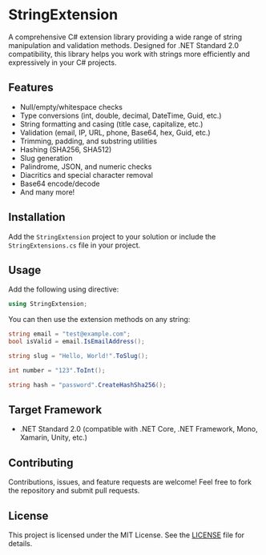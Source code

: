 # StringExtension

A comprehensive C# extension library providing a wide range of string manipulation and validation methods. Designed for .NET Standard 2.0 compatibility, this library helps you work with strings more efficiently and expressively in your C# projects.

## Features
- Null/empty/whitespace checks
- Type conversions (int, double, decimal, DateTime, Guid, etc.)
- String formatting and casing (title case, capitalize, etc.)
- Validation (email, IP, URL, phone, Base64, hex, Guid, etc.)
- Trimming, padding, and substring utilities
- Hashing (SHA256, SHA512)
- Slug generation
- Palindrome, JSON, and numeric checks
- Diacritics and special character removal
- Base64 encode/decode
- And many more!

## Installation
Add the `StringExtension` project to your solution or include the `StringExtensions.cs` file in your project.

## Usage
Add the following using directive:

```csharp
using StringExtension;
```

You can then use the extension methods on any string:

```csharp
string email = "test@example.com";
bool isValid = email.IsEmailAddress();

string slug = "Hello, World!".ToSlug();

int number = "123".ToInt();

string hash = "password".CreateHashSha256();
```

## Target Framework
- .NET Standard 2.0 (compatible with .NET Core, .NET Framework, Mono, Xamarin, Unity, etc.)

## Contributing
Contributions, issues, and feature requests are welcome! Feel free to fork the repository and submit pull requests.

## License
This project is licensed under the MIT License. See the [LICENSE](LICENSE) file for details.
